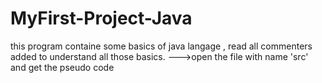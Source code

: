 # MyFirst-Project-Java
this program containe some basics of java langage , read all commenters added to understand all those basics.
--->open the file with name 'src' and get the pseudo code 
